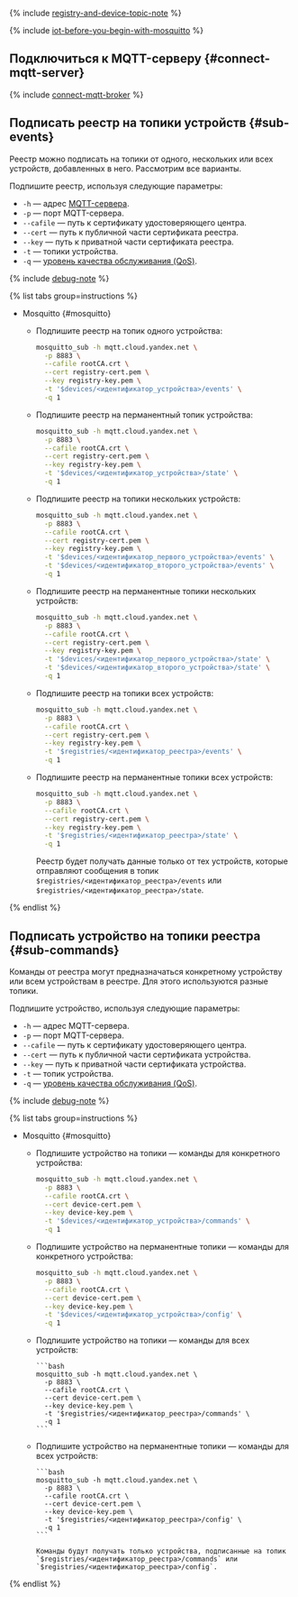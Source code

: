 {% include [registry-and-device-topic-note](../../_includes/iot-core/registry-and-device-topic-note.md) %}

{% include [iot-before-you-begin-with-mosquitto](../../_includes/iot-core/iot-before-you-begin-with-mosquitto.md) %}

## Подключиться к MQTT-серверу {#connect-mqtt-server}

{% include [connect-mqtt-broker](../../_includes/iot-core/connect-mqtt-broker.md) %}

## Подписать реестр на топики устройств {#sub-events}

Реестр можно подписать на топики от одного, нескольких или всех устройств, добавленных в него. Рассмотрим все варианты.

Подпишите реестр, используя следующие параметры:
- `-h` — адрес [MQTT-сервера](../../glossary/mqtt-server.md).
- `-p` — порт MQTT-сервера.
- `--cafile` — путь к сертификату удостоверяющего центра.
- `--cert` — путь к публичной части сертификата реестра.
- `--key` — путь к приватной части сертификата реестра.
- `-t` — топики устройства.
- `-q` — [уровень качества обслуживания (QoS)](../../iot-core/concepts/index.md#qos).

{% include [debug-note](../../_includes/iot-core/debug-note.md) %}

{% list tabs group=instructions %}

- Mosquitto {#mosquitto}

    - Подпишите реестр на топик одного устройства:

        ```bash
        mosquitto_sub -h mqtt.cloud.yandex.net \
          -p 8883 \
          --cafile rootCA.crt \
          --cert registry-cert.pem \
          --key registry-key.pem \
          -t '$devices/<идентификатор_устройства>/events' \
          -q 1
        ```

    - Подпишите реестр на перманентный топик устройства:

        ```bash
        mosquitto_sub -h mqtt.cloud.yandex.net \
          -p 8883 \
          --cafile rootCA.crt \
          --cert registry-cert.pem \
          --key registry-key.pem \
          -t '$devices/<идентификатор_устройства>/state' \
          -q 1
        ```

    - Подпишите реестр на топики нескольких устройств:

        ```bash
        mosquitto_sub -h mqtt.cloud.yandex.net \
          -p 8883 \
          --cafile rootCA.crt \
          --cert registry-cert.pem \
          --key registry-key.pem \
          -t '$devices/<идентификатор_первого_устройства>/events' \
          -t '$devices/<идентификатор_второго_устройства>/events' \
          -q 1
        ```

    - Подпишите реестр на перманентные топики нескольких устройств:

        ```bash
        mosquitto_sub -h mqtt.cloud.yandex.net \
          -p 8883 \
          --cafile rootCA.crt \
          --cert registry-cert.pem \
          --key registry-key.pem \
          -t '$devices/<идентификатор_первого_устройства>/state' \
          -t '$devices/<идентификатор_второго_устройства>/state' \
          -q 1
        ```

    - Подпишите реестр на топики всех устройств:

        ```bash
        mosquitto_sub -h mqtt.cloud.yandex.net \
          -p 8883 \
          --cafile rootCA.crt \
          --cert registry-cert.pem \
          --key registry-key.pem \
          -t '$registries/<идентификатор_реестра>/events' \
          -q 1
        ```

    - Подпишите реестр на перманентные топики всех устройств:

        ```bash
        mosquitto_sub -h mqtt.cloud.yandex.net \
          -p 8883 \
          --cafile rootCA.crt \
          --cert registry-cert.pem \
          --key registry-key.pem \
          -t '$registries/<идентификатор_реестра>/state' \
          -q 1
        ```

        Реестр будет получать данные только от тех устройств, которые отправляют сообщения в топик `$registries/<идентификатор_реестра>/events` или `$registries/<идентификатор_реестра>/state`.

{% endlist %}

## Подписать устройство на топики реестра {#sub-commands}

Команды от реестра могут предназначаться конкретному устройству или всем устройствам в реестре. Для этого используются разные топики.

Подпишите устройство, используя следующие параметры:
- `-h` — адрес MQTT-сервера.
- `-p` — порт MQTT-сервера.
- `--cafile` — путь к сертификату удостоверяющего центра.
- `--cert` — путь к публичной части сертификата устройства.
- `--key` — путь к приватной части сертификата устройства.
- `-t` — топик устройства.
- `-q` — [уровень качества обслуживания (QoS)](../../iot-core/concepts/index.md#qos).

{% include [debug-note](../../_includes/iot-core/debug-note.md) %}

{% list tabs group=instructions %}

- Mosquitto {#mosquitto}

    - Подпишите устройство на топики — команды для конкретного устройства:

        ```bash
        mosquitto_sub -h mqtt.cloud.yandex.net \
          -p 8883 \
          --cafile rootCA.crt \
          --cert device-cert.pem \
          --key device-key.pem \
          -t '$devices/<идентификатор_устройства>/commands' \
          -q 1
        ```

    - Подпишите устройство на перманентные топики — команды для конкретного устройства:

        ```bash
        mosquitto_sub -h mqtt.cloud.yandex.net \
          -p 8883 \
          --cafile rootCA.crt \
          --cert device-cert.pem \
          --key device-key.pem \
          -t '$devices/<идентификатор_устройства>/config' \
          -q 1
        ```

  - Подпишите устройство на топики — команды для всех устройств:

        ```bash
        mosquitto_sub -h mqtt.cloud.yandex.net \
          -p 8883 \
          --cafile rootCA.crt \
          --cert device-cert.pem \
          --key device-key.pem \
          -t '$registries/<идентификатор_реестра>/commands' \
          -q 1
        ```

  - Подпишите устройство на перманентные топики — команды для всех устройств:

        ```bash
        mosquitto_sub -h mqtt.cloud.yandex.net \
          -p 8883 \
          --cafile rootCA.crt \
          --cert device-cert.pem \
          --key device-key.pem \
          -t '$registries/<идентификатор_реестра>/config' \
          -q 1
        ```

        Команды будут получать только устройства, подписанные на топик `$registries/<идентификатор_реестра>/commands` или `$registries/<идентификатор_реестра>/config`.

{% endlist %}